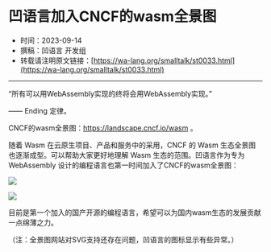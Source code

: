 # 凹语言加入CNCF的wasm全景图

- 时间：2023-09-14
- 撰稿：凹语言 开发组
- 转载请注明原文链接：[https://wa-lang.org/smalltalk/st0033.html](https://wa-lang.org/smalltalk/st0033.html)

---

“所有可以用WebAssembly实现的终将会用WebAssembly实现。”

—— Ending 定律。

CNCF的wasm全景图：https://landscape.cncf.io/wasm 。

随着 Wasm 在云原生项目、产品和服务中的采用，CNCF 的 Wasm 生态全景图也逐渐成型。可以帮助大家更好地理解 Wasm 生态的范围。凹语言作为专为 WebAssembly 设计的编程语言也第一时间加入了CNCF的wasm全景图：

![](/st0033-01.png)

![](/st0033-02.png)

目前是第一个加入的国产开源的编程语言，希望可以为国内wasm生态的发展贡献一点绵薄之力。

（注：全景图网站对SVG支持还存在问题，凹语言的图标显示有些异常。）
